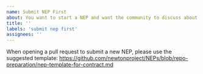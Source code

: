 ```yaml
---
name: Submit NEP First
about: You want to start a NEP and want the community to discuss about it.
title: ''
labels: 'submit nep first'
assignees: ''
---
```


When opening a pull request to submit a new NEP, please use the suggested template: https://github.com/newtonproject/NEPs/blob/repo-preparation/nep-template-for-contract.md
